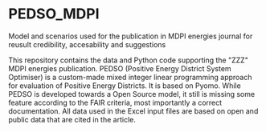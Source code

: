 # PEDSO_MDPI
Model and scenarios used for the publication in MDPI energies journal for reusult credibility, accesability and suggestions

This repository contains the data and Python code supporting the "ZZZ" MDPI energies publication.
PEDSO (Positive Energy District System Optimiser) is a custom-made mixed integer linear programming approach for evaluation of Positive Energy Districts. It is based on Pyomo.
While PEDSO is developed towards a Open Source model, it still is missing some feature according to the FAIR criteria, most importantly a correct documentation. All data used in the Excel input files are based on open and public data that are cited in the article.
